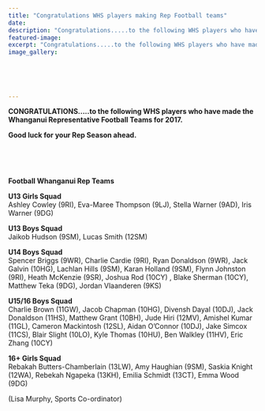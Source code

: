 ```yaml
---
title: "Congratulations WHS players making Rep Football teams"
date: 
description: "Congratulations.....to the following WHS players who have made the Whanganui Representative Football Teams for 2017..."
featured-image: 
excerpt: "Congratulations.....to the following WHS players who have made the Whanganui Representative Football Teams for 2017."
image_gallery:
	
	
	
	
	
---
```


<p><strong>CONGRATULATIONS.....to the following WHS players who have made the Whanganui Representative Football Teams for 2017.</strong></p>
<p><strong>Good luck for your Rep Season ahead.</strong></p>
<p>&nbsp;</p>
<p>&nbsp;</p>
<p><strong>Football Whanganui Rep Teams</strong></p>
<div class="text_exposed_show">
<p><strong>U13 Girls Squad</strong><br />Ashley Cowley (9RI), Eva-Maree Thompson (9LJ), Stella Warner (9AD), Iris Warner (9DG)</p>
<p><strong>U13 Boys Squad</strong><br />Jaikob Hudson (9SM), Lucas Smith (12SM)</p>
<p><strong>U14 Boys Squad</strong><br />Spencer Briggs (9WR), Charlie Cardie (9RI), Ryan Donaldson (9WR), Jack Galvin (10HG), Lachlan Hills (9SM), Karan Holland (9SM), Flynn Johnston (9RI), Heath McKenzie (9SR), Joshua Rod (10CY) , Blake Sherman (10CY), Matthew Teka (9DG), Jordan Vlaanderen (9KS)</p>
<p><strong>U15/16 Boys Squad</strong><br />Charlie Brown (11GW), Jacob Chapman (10HG), Divensh Dayal (10DJ), Jack Donaldson (11HS), Matthew Grant (10BH), Jude Hiri (12MV), Amishel Kumar (11GL), Cameron Mackintosh (12SL), Aidan O&rsquo;Connor (10DJ), Jake Simcox (11CS), Blair Slight (10LO), Kyle Thomas (10HU), Ben Walkley (11HV), Eric Zhang (10CY)</p>
<p><strong>16+ Girls Squad</strong><br />Rebakah Butters-Chamberlain (13LW), Amy Haughian (9SM), Saskia Knight (12WA), Rebekah Ngapeka (13KH), Emilia Schmidt (13CT), Emma Wood (9DG)</p>
<p>(Lisa Murphy, Sports Co-ordinator)</p>
</div>

